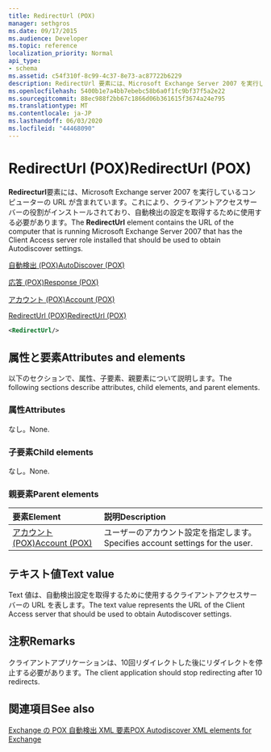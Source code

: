 ```yaml
---
title: RedirectUrl (POX)
manager: sethgros
ms.date: 09/17/2015
ms.audience: Developer
ms.topic: reference
localization_priority: Normal
api_type:
- schema
ms.assetid: c54f310f-8c99-4c37-8e73-ac87722b6229
description: RedirectUrl 要素には、Microsoft Exchange Server 2007 を実行しているコンピューターの URL が含まれています。これにより、クライアントアクセスサーバーの役割がインストールされており、自動検出の設定を取得するために使用する必要があります。
ms.openlocfilehash: 5400b1e7a4bb7ebebc58b6a0f1fc9bf37f5a2e22
ms.sourcegitcommit: 88ec988f2bb67c1866d06b361615f3674a24e795
ms.translationtype: MT
ms.contentlocale: ja-JP
ms.lasthandoff: 06/03/2020
ms.locfileid: "44468090"
---
```

# <a name="redirecturl-pox"></a><span data-ttu-id="ef9a0-103">RedirectUrl (POX)</span><span class="sxs-lookup"><span data-stu-id="ef9a0-103">RedirectUrl (POX)</span></span>

<span data-ttu-id="ef9a0-104">**Redirecturl**要素には、Microsoft Exchange server 2007 を実行しているコンピューターの URL が含まれています。これにより、クライアントアクセスサーバーの役割がインストールされており、自動検出の設定を取得するために使用する必要があります。</span><span class="sxs-lookup"><span data-stu-id="ef9a0-104">The **RedirectUrl** element contains the URL of the computer that is running Microsoft Exchange Server 2007 that has the Client Access server role installed that should be used to obtain Autodiscover settings.</span></span> 
  
[<span data-ttu-id="ef9a0-105">自動検出 (POX)</span><span class="sxs-lookup"><span data-stu-id="ef9a0-105">AutoDiscover (POX)</span></span>](autodiscover-pox.md)
  
[<span data-ttu-id="ef9a0-106">応答 (POX)</span><span class="sxs-lookup"><span data-stu-id="ef9a0-106">Response (POX)</span></span>](response-pox.md)
  
[<span data-ttu-id="ef9a0-107">アカウント (POX)</span><span class="sxs-lookup"><span data-stu-id="ef9a0-107">Account (POX)</span></span>](account-pox.md)
  
[<span data-ttu-id="ef9a0-108">RedirectUrl (POX)</span><span class="sxs-lookup"><span data-stu-id="ef9a0-108">RedirectUrl (POX)</span></span>](redirecturl-pox.md)
  
```xml
<RedirectUrl/>
```

## <a name="attributes-and-elements"></a><span data-ttu-id="ef9a0-109">属性と要素</span><span class="sxs-lookup"><span data-stu-id="ef9a0-109">Attributes and elements</span></span>

<span data-ttu-id="ef9a0-110">以下のセクションで、属性、子要素、親要素について説明します。</span><span class="sxs-lookup"><span data-stu-id="ef9a0-110">The following sections describe attributes, child elements, and parent elements.</span></span>
  
### <a name="attributes"></a><span data-ttu-id="ef9a0-111">属性</span><span class="sxs-lookup"><span data-stu-id="ef9a0-111">Attributes</span></span>

<span data-ttu-id="ef9a0-112">なし。</span><span class="sxs-lookup"><span data-stu-id="ef9a0-112">None.</span></span>
  
### <a name="child-elements"></a><span data-ttu-id="ef9a0-113">子要素</span><span class="sxs-lookup"><span data-stu-id="ef9a0-113">Child elements</span></span>

<span data-ttu-id="ef9a0-114">なし。</span><span class="sxs-lookup"><span data-stu-id="ef9a0-114">None.</span></span>
  
### <a name="parent-elements"></a><span data-ttu-id="ef9a0-115">親要素</span><span class="sxs-lookup"><span data-stu-id="ef9a0-115">Parent elements</span></span>

|<span data-ttu-id="ef9a0-116">**要素**</span><span class="sxs-lookup"><span data-stu-id="ef9a0-116">**Element**</span></span>|<span data-ttu-id="ef9a0-117">**説明**</span><span class="sxs-lookup"><span data-stu-id="ef9a0-117">**Description**</span></span>|
|:-----|:-----|
|[<span data-ttu-id="ef9a0-118">アカウント (POX)</span><span class="sxs-lookup"><span data-stu-id="ef9a0-118">Account (POX)</span></span>](account-pox.md) <br/> |<span data-ttu-id="ef9a0-119">ユーザーのアカウント設定を指定します。</span><span class="sxs-lookup"><span data-stu-id="ef9a0-119">Specifies account settings for the user.</span></span>  <br/> |
   
## <a name="text-value"></a><span data-ttu-id="ef9a0-120">テキスト値</span><span class="sxs-lookup"><span data-stu-id="ef9a0-120">Text value</span></span>

<span data-ttu-id="ef9a0-121">Text 値は、自動検出設定を取得するために使用するクライアントアクセスサーバーの URL を表します。</span><span class="sxs-lookup"><span data-stu-id="ef9a0-121">The text value represents the URL of the Client Access server that should be used to obtain Autodiscover settings.</span></span>
  
## <a name="remarks"></a><span data-ttu-id="ef9a0-122">注釈</span><span class="sxs-lookup"><span data-stu-id="ef9a0-122">Remarks</span></span>

<span data-ttu-id="ef9a0-123">クライアントアプリケーションは、10回リダイレクトした後にリダイレクトを停止する必要があります。</span><span class="sxs-lookup"><span data-stu-id="ef9a0-123">The client application should stop redirecting after 10 redirects.</span></span>
  
## <a name="see-also"></a><span data-ttu-id="ef9a0-124">関連項目</span><span class="sxs-lookup"><span data-stu-id="ef9a0-124">See also</span></span>



[<span data-ttu-id="ef9a0-125">Exchange の POX 自動検出 XML 要素</span><span class="sxs-lookup"><span data-stu-id="ef9a0-125">POX Autodiscover XML elements for Exchange</span></span>](pox-autodiscover-xml-elements-for-exchange.md)

